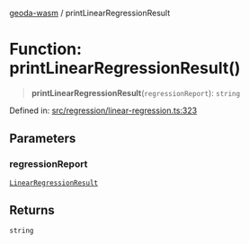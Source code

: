 [geoda-wasm](../globals.md) / printLinearRegressionResult

# Function: printLinearRegressionResult()

> **printLinearRegressionResult**(`regressionReport`): `string`

Defined in: [src/regression/linear-regression.ts:323](https://github.com/GeoDaCenter/geoda-lib/blob/d16e85157b1f26754a712ea4c9a3cf18ab0e7b74/src/js/src/regression/linear-regression.ts#L323)

## Parameters

### regressionReport

[`LinearRegressionResult`](../type-aliases/LinearRegressionResult.md)

## Returns

`string`
